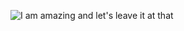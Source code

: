 ![I am amazing and let's leave it at that](https://user-images.githubusercontent.com/37085550/101722330-3cbd1800-3a67-11eb-965e-464544fd689e.gif)

<!---
- 👋 Hi, I’m @ahasan-suncor
- 👀 I’m interested in ...
- 🌱 I’m currently learning ...
- 💞️ I’m looking to collaborate on ...
- 📫 How to reach me ...

ahasan-suncor/ahasan-suncor is a ✨ special ✨ repository because its `README.md` (this file) appears on your GitHub profile.
You can click the Preview link to take a look at your changes.
--->
